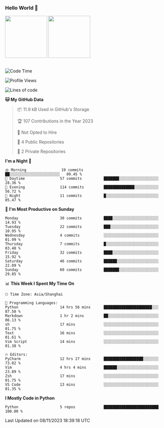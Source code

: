 ### Hello World 👋
<img align="" height="137px" src="https://github-readme-stats.vercel.app/api?username=myhMARS&hide_title=true&hide_border=true&show_icons=trueline_height=21&text_color=000&icon_color=000&bg_color=0,ea6161,ffc64d,fffc4d,52fa5a&theme=graywhite" /> </div>
<img align="" height="137px" src="https://github-readme-stats-git-masterrstaa-rickstaa.vercel.app/api/top-langs/?username=myhMARS&hide_title=true&hide_border=true&layout=compact&langs_count=6&text_color=000&icon_color=fff&bg_color=0,52fa5a,4dfcff,c64dff&theme=graywhite" /><br><br>

<!--START_SECTION:waka-->
![Code Time](http://img.shields.io/badge/Code%20Time-17%20hrs%204%20mins-blue)

![Profile Views](http://img.shields.io/badge/Profile%20Views-134-blue)

![Lines of code](https://img.shields.io/badge/From%20Hello%20World%20I%27ve%20Written-9.7%20thousand%20lines%20of%20code-blue)

**🐱 My GitHub Data** 

> 📦 11.9 kB Used in GitHub's Storage 
 > 
> 🏆 107 Contributions in the Year 2023
 > 
> 🚫 Not Opted to Hire
 > 
> 📜 4 Public Repositories 
 > 
> 🔑 2 Private Repositories 
 > 
**I'm a Night 🦉** 

```text
🌞 Morning                19 commits          ██░░░░░░░░░░░░░░░░░░░░░░░   09.45 % 
🌆 Daytime                57 commits          ███████░░░░░░░░░░░░░░░░░░   28.36 % 
🌃 Evening                114 commits         ██████████████░░░░░░░░░░░   56.72 % 
🌙 Night                  11 commits          █░░░░░░░░░░░░░░░░░░░░░░░░   05.47 % 
```
📅 **I'm Most Productive on Sunday** 

```text
Monday                   30 commits          ████░░░░░░░░░░░░░░░░░░░░░   14.93 % 
Tuesday                  22 commits          ███░░░░░░░░░░░░░░░░░░░░░░   10.95 % 
Wednesday                4 commits           ░░░░░░░░░░░░░░░░░░░░░░░░░   01.99 % 
Thursday                 7 commits           █░░░░░░░░░░░░░░░░░░░░░░░░   03.48 % 
Friday                   32 commits          ████░░░░░░░░░░░░░░░░░░░░░   15.92 % 
Saturday                 46 commits          ██████░░░░░░░░░░░░░░░░░░░   22.89 % 
Sunday                   60 commits          ███████░░░░░░░░░░░░░░░░░░   29.85 % 
```


📊 **This Week I Spent My Time On** 

```text
🕑︎ Time Zone: Asia/Shanghai

💬 Programming Languages: 
Python                   14 hrs 56 mins      ██████████████████████░░░   87.58 % 
Markdown                 1 hr 2 mins         ██░░░░░░░░░░░░░░░░░░░░░░░   06.13 % 
sh                       17 mins             ░░░░░░░░░░░░░░░░░░░░░░░░░   01.75 % 
Text                     16 mins             ░░░░░░░░░░░░░░░░░░░░░░░░░   01.61 % 
Vim Script               14 mins             ░░░░░░░░░░░░░░░░░░░░░░░░░   01.38 % 

🔥 Editors: 
PyCharm                  12 hrs 27 mins      ██████████████████░░░░░░░   73.02 % 
Vim                      4 hrs 4 mins        ██████░░░░░░░░░░░░░░░░░░░   23.89 % 
Zsh                      17 mins             ░░░░░░░░░░░░░░░░░░░░░░░░░   01.75 % 
VS Code                  13 mins             ░░░░░░░░░░░░░░░░░░░░░░░░░   01.35 % 
```

**I Mostly Code in Python** 

```text
Python                   5 repos             █████████████████████████   100.00 % 
```




 Last Updated on 08/11/2023 18:39:18 UTC
<!--END_SECTION:waka-->

<!--
**myhMARS/myhMARS** is a ✨ _special_ ✨ repository because its `README.md` (this file) appears on your GitHub profile.

Here are some ideas to get you started:

- 🔭 I’m currently working on ...
- 🌱 I’m currently learning ...
- 👯 I’m looking to collaborate on ...
- 🤔 I’m looking for help with ...
- 💬 Ask me about ...
- 📫 How to reach me: ...
- 😄 Pronouns: ...
- ⚡ Fun fact: ...
-->
